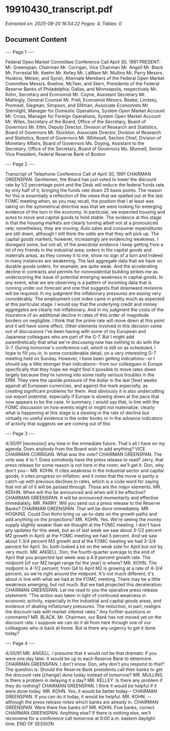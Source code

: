# 19910430_transcript.pdf

*Extracted on: 2025-08-20 16:54:22*
*Pages: 4, Tables: 0*

## Document Content

--- Page 1 ---

Federal Open Market Committee
Conference Call
April 30, 1991
PRESENT: Mr. Greenspan, Chairman
Mr. Corrigan, Vice Chairman
Mr. Angell
Mr. Black
Mr. Forrestal
Mr. Keehn
Mr. Kelley
Mr. LaWare
Mr. Mullins
Mr. Parry
Messrs. Hoskins, Melzer, and Syron,
Alternate Members of the Federal Open Market
Committee
Messrs. Boehne, McTeer, and Stern, Presidents of
the Federal Reserve Banks of Philadelphia,
Dallas, and Minneapolis, respectively
Mr. Kohn, Secretary and Economist
Mr. Coyne, Assistant Secretary
Mr. Mattingly, General Counsel
Mr. Prell, Economist
Messrs. Beebe, Lindsey, Promisel, Siegman,
Simpson, and Slifman, Associate Economists
Mr. Sternlight, Manager for Domestic Operations,
System Open Market Account
Mr. Cross, Manager for Foreign Operations,
System Open Market Account
Mr. Wiles, Secretary of the Board, Office of the
Secretary, Board of Governors
Mr. Ettin, Deputy Director, Division of Research
and Statistics, Board of Governors
Mr. Stockton, Associate Director, Division of
Research and Statistics, Board of Governors
Mr. Whitesell, Section Chief, Division of Monetary
Affairs, Board of Governors
Ms. Doying, Assistant to the Secretary, Office of
the Secretary, Board of Governors
Ms. Munnell, Senior Vice President, Federal
Reserve Bank of Boston

--- Page 2 ---

Transcript of Telephone Conference Call of
April 30, 1991
CHAIRMAN GREENSPAN. Gentlemen, the Board has just voted to
lower the discount rate by 1/2 percentage point and the Desk will
reduce the federal funds rate by only half of it, bringing the funds
rate down 25 basis points. The reason for this is essentially a
reflection of the views that we spelled out at the last FOMC meeting
when, as you may recall, the position that I at least was taking on
the symmetrical directive was that we were looking for emerging
evidence of the turn in the economy. In particular, we expected
housing and autos to move and capital goods to hold stable. The
evidence at this stage is that the housing markets are clearly turning
albeit not at a pronounced rate; nonetheless, they are moving. Auto
sales and consumer expenditures are still down, although I still think
the odds are that they will pick up. The capital goods markets,
however, increasingly are evidencing weakness. I disregard some, but
not all, of the anecdotal evidence I keep getting from a lot of my
friends in the industrial area; orders in the capital goods and
materials areas, as they convey it to me, show no sign of a turn and
indeed in many instances are weakening. The last aggregate data that
we have on durable goods orders, for example, are quite weak. And the
accelerating decline in contracts and permits for nonresidential
building strikes me as underscoring the issue of potential emerging
weakness in capital goods. In any event, what we are observing is a
pattern of incoming data that is running under our forecast and one
that suggests that downward revisions will be required. In my
judgment the inflationary pressures are easing very considerably. The
employment cost index came in pretty much as expected at this
particular stage. I would say that the underlying credit and money
aggregates are clearly not inflationary. And in my judgment the costs
of the insurance of an additional decline in rates of this order of
magnitude borders on negligible. I think that the prime rate will
move down at this point and it will have some effect.
Other elements involved in this decision come out of
discussions I've been having with some of my European and Japanese
colleagues who are part of the G-7. But I might add parenthetically
that what we're discussing now has nothing to do with the G-7. During
tomorrow's conference call, which is still on as scheduled, I hope to
fill you in, in some considerable detail, on a very interesting G-7
meeting held on Sunday. However, I have been getting indications--or
I should say a little stronger than indications--from our colleagues
in Europe specifically that they hope we might find it possible to
move rates down largely because they're running into some really
serious troubles in the ERM. They view the upside pressure of the
dollar in the last [few] weeks against all European currencies, and
against the mark especially, as creating significant problems for
them. And obviously it is also undercutting our export potential,
especially if Europe is slowing down at the pace that now appears to
be the case.
In summary, I would say that, in line with the FOMC
discussion on how events might or might not materialize, clearly what
is happening at this stage is a slowing in the rate of decline but
virtually no useful evidence in the order books or in the advance
indicators of activity that suggests we are coming out of this

--- Page 3 ---

4/30/91
[recession] any time in the immediate future. That's all I have on my
agenda. Does anybody from the Board wish to add anything?
VICE CHAIRMAN CORRIGAN. What was the vote?
CHAIRMAN GREENSPAN. The vote was 4 to 1. Does somebody have
the press release to read? Jerry, that press release for some reason
is not here in the room; we'll get it. Don, why don't you--
MR. KOHN. It cites weakness in the industrial sector and
capital goods; it cites progress on inflation; and it notes that the
move is partly a catch-up with previous declines in rates, which is a
code word for saying that not all of it will be passed through. Those
are the major elements.
MR. KEEHN. When will this be announced and when will it be
effective?
CHAIRMAN GREENSPAN. It will be announced momentarily and
effective immediately.
MR. PARRY. Will you send out a press release to the Reserve
Banks?
CHAIRMAN GREENSPAN. That will be done immediately.
MR. HOSKINS. Could Don Kohn bring us up-to-date on the
growth paths and add anything on the projections?
MR. KOHN. Yes. We're seeing the money supply slightly
weaker than we thought at the FOMC meeting. I don't have any updates
for this week, but as of last week we saw about 3-1/2 percent M2
growth in April; at the FOMC meeting we had 5 percent. And we saw
about 1-3/4 percent M3 growth and at the FOMC meeting we had 3-3/4
percent for April. So, both looked a bit on the weak side for April
but not by very much.
MR. ANGELL. Don, the fourth-quarter average to the end of
April that you projected last week was a 4.9 percent growth rate. The
midpoint [of our M2 target range for the year] is where?
MR. KOHN. The midpoint is 4-1/2 percent; from Q4 to April M2
is growing at a rate of 4-3/4 percent, so we're right around the
midpoint. It's not much different; it's about in line with what we
had at the FOMC meeting. There may be a little weakness emerging, but
not much. But we had projected this deceleration.
CHAIRMAN GREENSPAN. Let me read to you the operative press
release statement: "The action was taken in light of continued
weakness in economic activity, especially in the industrial and
capital goods areas, and evidence of abating inflationary pressures.
The reduction, in part, realigns the discount rate with market
interest rates." Any further questions or comments?
MR. BLACK. Mr. Chairman, our Bank has not moved yet on the
discount rate. I suppose we can do it all from here through one of
our colleagues who is back at home. But is there any urgency to get
it done today?

--- Page 4 ---

4/30/91
MR. ANGELL. I presume that it would not be that dramatic if
you were one day later. It would be up to each Reserve Bank to
determine.
CHAIRMAN GREENSPAN. I don't know. Don, why don't you
respond to that? The question is: Should the Reserve Bank presidents
call their banks to get the discount rate [change] done today instead
of tomorrow?
MR. MULLINS. Is there a problem in delaying it a day?
MR. KELLEY. Is there any problem if they do nothing?
CHAIRMAN GREENSPAN. I think it would be helpful if it were
done today.
MR. KOHN. Yes, it would be better today--
CHAIRMAN GREENSPAN. If you can do it today, it would be
helpful.
MR. KOHN. --although the press release notes which banks are
already in.
CHAIRMAN GREENSPAN. Were there five banks in?
MR. KOHN. Five banks, correct.
CHAIRMAN GREENSPAN. Anything else? If there is nothing
else, we'll reconvene for a conference call tomorrow at 9:00 a.m.
eastern daylight time.
END OF SESSION